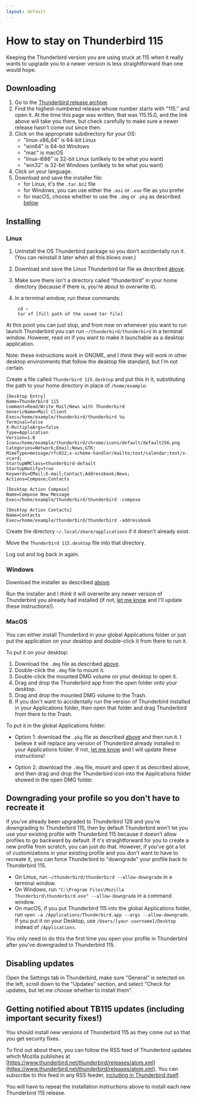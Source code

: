 ```yaml
---
layout: default
---
```

# How to stay on Thunderbird 115

Keeping the Thunderbird version you are using stuck at 115 when it really wants to upgrade you to a newer version is less straightforward than one would hope.

## <a id="downloading"/>Downloading

1. Go to the [Thunderbird release archive](https://archive.mozilla.org/pub/thunderbird/releases/#:~:text=115.14.0%2F-,Dir,115.15.0%2F,-Dir).
2. Find the highest-numbered release whose number starts with "115." and open it. At the time this page was written, that was 115.15.0, and the link above will take you there, but check carefully to make sure a newer release hasn't come out since then.
3. Click on the appropriate subdirectory for your OS:
    - "linux-x86_64" is 64-bit Linux
    - "win64" is 64-bit Windows
    - "mac" is macOS
    - "linux-i686" is 32-bit Linux (unlikely to be what you want)
    - "win32" is 32-bit Windows (unlikely to be what you want)
4. Click on your language.
5. Download and save the installer file:
    - for Linux, it's the `.tar.bz2` file
    - for Windows, you can use either the `.msi` or `.exe` file as you prefer
    - for macOS, choose whether to use the `.dmg` or `.pkg` as described [below](#macos-install)

## Installing

### Linux

1. Uninstall the OS Thunderbird package so you don't accidentally run it. (You can reinstall it later when all this blows over.)
2. Download and save the Linux Thunderbird tar file as described [above](#downloading).
3. Make sure there isn't a directory called "thunderbird" in your home directory (because if there is, you're about to overwrite it).
4. In a terminal window, run these commands:

        cd ~
        tar xf [full path of the saved tar file]

At this point you can just stop, and from now on whenever you want to run launch Thunderbird you can run `~/thunderbird/thunderbird` in a terminal window. However, read on if you want to make it launchable as a desktop application.

Note: these instructions work in GNOME, and I _think_ they will work in other desktop environments that follow the desktop file standard, but I'm not certain.

Create a file called `Thunderbird 115.desktop` and put this in it, substituting the path to your home directory in place of `/home/example`:

    [Desktop Entry]
    Name=Thunderbird 115
    Comment=Read/Write Mail/News with Thunderbird
    GenericName=Mail Client
    Exec=/home/example/thunderbird/thunderbird %u
    Terminal=false
    X-MultipleArgs=false
    Type=Application
    Version=1.0
    Icon=/home/example/thunderbird/chrome/icons/default/default256.png
    Categories=Network;Email;News;GTK;
    MimeType=message/rfc822;x-scheme-handler/mailto;text/calendar;text/x-vcard;
    StartupWMClass=thunderbird-default
    StartupNotify=true
    Keywords=EMail;E-mail;Contact;Addressbook;News;
    Actions=Compose;Contacts

    [Desktop Action Compose]
    Name=Compose New Message
    Exec=/home/example/thunderbird/thunderbird -compose

    [Desktop Action Contacts]
    Name=Contacts
    Exec=/home/example/thunderbird/thunderbird -addressbook

Create the directory `~/.local/share/applications` if it doesn't already exist.

Move the `Thunderbird 115.desktop` file into that directory.

Log out and log back in again.

### Windows

Download the installer as described [above](#downloading).

Run the installer and I _think_ it will overwrite any newer version of Thunderbird you already had installed (if not, [let me know](mailto:jik@kamens.us) and I'll update these instructions!).

### <a id="macos-install"/>MacOS

You can either install Thunderbird in your global Applications folder or just put the application on your desktop and double-click it from there to run it.

To put it on your desktop:

1. Download the `.dmg` file as described [above](#downloading).
2. Double-click the `.dmg` file to mount it.
3. Double-click the mounted DMG volume on your desktop to open it.
4. Drag and drop the Thunderbird app from the open folder onto your desktop.
5. Drag and drop the mounted DMG volume to the Trash.
6. If you don't want to accidentally run the version of Thunderbird installed in your Applications folder, then open that folder and drag Thunderbird from there to the Trash.

To put it in the global Applications folder:

* Option 1: download the `.pkg` file as described [above](#downloading) and then run it. I believe it will replace any version of Thunderbird already installed in your Applications folder. If not, [let me know](mailto:jik@kamens.us) and I will update these instructions!

* Option 2: download the `.dmg` file, mount and open it as described above, and then drag and drop the Thunderbird icon into the Applications folder showed in the open DMG folder.

## Downgrading your profile so you don't have to recreate it

If you've already been upgraded to Thunderbird 128 and you're downgrading to Thunderbird 115, then by default Thunderbird won't let you use your existing profile with Thunderbird 115 because it doesn't allow profiles to go backward by default. If it's straightforward for you to create a new profile from scratch, you can just do that. However, if you've got a lot of customizations in your existing profile and you don't want to have to recreate it, you can force Thunderbird to "downgrade" your profile back to Thunderbird 115.

* On Linux, run `~/thunderbird/thunderbird --allow-downgrade` in a terminal window.
* On Windows, run `"C:\Program Files\Mozilla Thunderbird\thunderbird.exe" --allow-downgrade` in a command window.
* On macOS, if you put Thunderbird 115 into the global Applications folder, run `open -a /Applications/Thunderbird.app --args --allow-downgrade`. If you put it on your Desktop, use `/Users/[your username]/Desktop` instead of `/Applications`.

You only need to do this the first time you open your profile in Thunderbird after you've downgraded to Thunderbird 115.

## Disabling updates

Open the Settings tab in Thunderbird, make sure "General" is selected on the left, scroll down to the "Updates" section, and select "Check for updates, but let me choose whether to install them".

## Getting notified about TB115 updates (including important security fixes!)

You should install new versions of Thunderbird 115 as they come out so that you get security fixes.

To find out about them, you can follow the RSS feed of Thunderbird updates which Mozilla publishes at [https://www.thunderbird.net/thunderbird/releases/atom.xml](https://www.thunderbird.net/thunderbird/releases/atom.xml). You can subscribe to this feed in any RSS feeder, [including in Thunderbird itself](https://support.mozilla.org/en-US/kb/how-subscribe-news-feeds-and-blogs).

You will have to repeat the installation instructions above to install each new Thunderbird 115 release.

